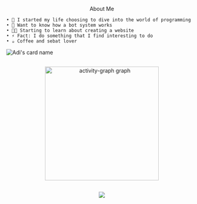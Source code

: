 <p align=center>
About Me
</p>

```
• 🌱 I started my life choosing to dive into the world of programming
• 🤖 Want to know how a bot system works 
• 🧑‍💻 Starting to learn about creating a website
• ⚡ Fact: I do something that I find interesting to do
• ☕ Coffee and sebat lover
```

![Adi's card name](https://cardivo.vercel.app/api?name=YuuraHz&description=Hi%20There,%20My%20Real%20Name%20Is%20Adi%20Saputra.%20I'am%20a%20Newbie&image=https://github.com/yuurahz.png&backgroundColor=%23ecf0f1&instagram=adisptr05_&github=yuurahz&pattern=leaf&colorPattern=%23eaeaea)

##

<div align="center">
  <img src="https://github-readme-activity-graph.vercel.app/graph?username=yuurahz&radius=16&theme=github-dark-dimmed&area=true&order=5&hide_border=false" height="300" alt="activity-graph graph"/>
</div>

##

<p align="center"><a href="https://github.com/yuurahz"><img src="https://github-readme-stats.vercel.app/api/top-langs/?username=yuurahz&theme=radical&layout=compact"></a></p> 

##